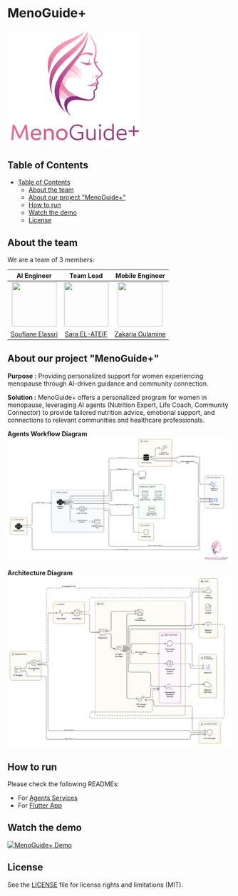 # MenoGuide+

<img src="./assets/MenoGuide+Logo.png" alt="MenoGuide+Logo" width="300">

## Table of Contents

   * [Table of Contents](#table-of-contents)
      * [About the team](#about-the-team)
      * [About our project "MenoGuide+"](#about-our-project-menoguide+)
      * [How to run](#how-to-run)
      * [Watch the demo](#watch-the-demo)
      * [License](#license)

## About the team

We are a team of 3 members:  

| AI Engineer | Team Lead | Mobile Engineer |
|:-------------------------:|:-------------------------:|:-------------------------:|
|<img src="https://avatars.githubusercontent.com/u/130293879?v=4" width="100px" height="100px"> |<img src="https://avatars2.githubusercontent.com/u/27445092?s=460&u=349cffccfccda38293e4aab20868a77b60079274&v=4" width="100px" height="100px"> | <img src="https://avatars.githubusercontent.com/u/68086990?v=4" width="100px" height="100px">|
|[Soufiane Elassri](https://github.com/soufianeelassri)| [Sara EL-ATEIF](https://github.com/elateifsara)| [Zakaria Oulamine](https://github.com/olamineZakaria) |

## About our project "MenoGuide+"

**Purpose :**
Providing personalized support for women experiencing menopause through AI-driven guidance and community connection.

**Solution :**
MenoGuide+ offers a personalized program for women in menopause, leveraging AI agents (Nutrition Expert, Life Coach, Community Connector) to provide tailored nutrition advice, emotional support, and connections to relevant communities and healthcare professionals.

**Agents Workflow Diagram**
<img src="assets/AgentsWorkflow.png" alt="Agents Workflow" width="800">

**Architecture Diagram**
<img src="assets/Architecture.png" alt="Architecture" width="800">

## How to run

Please check the following READMEs:

- For [Agents Services](https://github.com/soufianeelassri/MenoGuide/blob/main/agents-service/README.md)
- For [Flutter App]()

## Watch the demo

[![MenoGuide+ Demo](https://youtu.be/pNd0M0HT-bM/0.jpg)](https://youtu.be/pNd0M0HT-bM "MenoGuide+ Demo")

## License

See the [LICENSE](https://github.com/soufianeelassri/MenoGuide/blob/main/agents-service/LICENSE) file for license rights and limitations (MIT).
